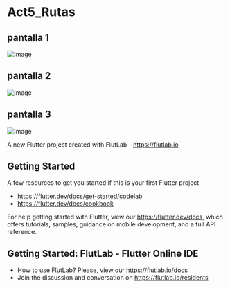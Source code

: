 # Act5_Rutas

## pantalla 1
![image](https://github.com/user-attachments/assets/0ae54797-ba8e-4af3-9b76-00dd3bf6f6ec)
## pantalla 2
![image](https://github.com/user-attachments/assets/5c31ec2a-4e1a-4f53-9cdd-30b2a5bffcc0)
## pantalla 3
![image](https://github.com/user-attachments/assets/6c1fd3cd-7d37-4660-ac58-bd43ededf974)



A new Flutter project created with FlutLab - https://flutlab.io

## Getting Started

A few resources to get you started if this is your first Flutter project:

- https://flutter.dev/docs/get-started/codelab
- https://flutter.dev/docs/cookbook

For help getting started with Flutter, view our
https://flutter.dev/docs, which offers tutorials,
samples, guidance on mobile development, and a full API reference.

## Getting Started: FlutLab - Flutter Online IDE

- How to use FlutLab? Please, view our https://flutlab.io/docs
- Join the discussion and conversation on https://flutlab.io/residents
